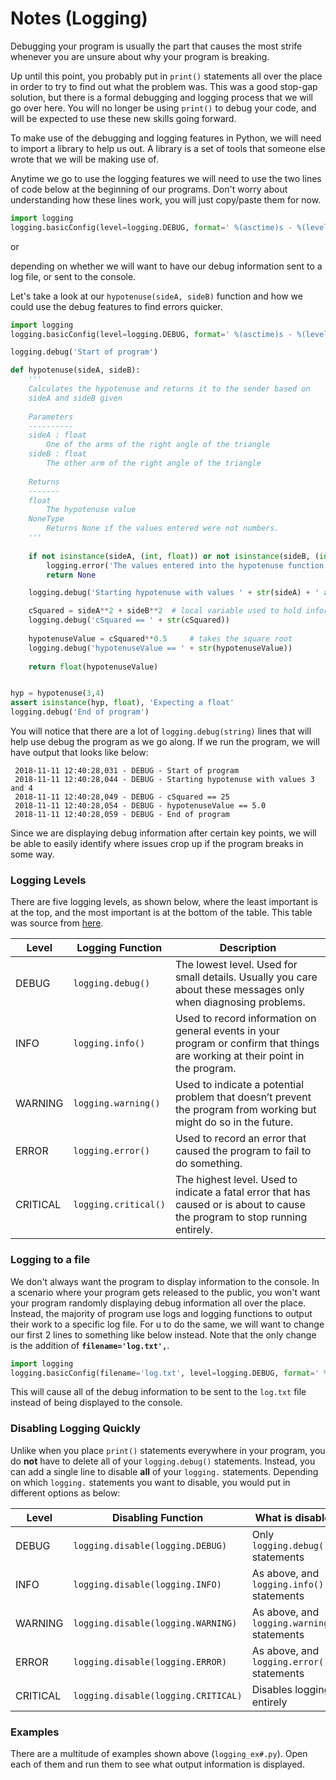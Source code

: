 # Notes (Logging)

Debugging your program is usually the part that causes the most strife whenever you are unsure about why your program is breaking.

Up until this point, you probably put in ```print()``` statements all over the place in order to try to find out what the problem was.  This was a good stop-gap solution, but there is a formal debugging and logging process that we will go over here.  You will no longer be using ```print()``` to debug your code, and will be expected to use these new skills going forward.

To make use of the debugging and logging features in Python, we will need to import a library to help us out.  A library is a set of tools that someone else wrote that we will be making use of.

Anytime we go to use the logging features we will need to use the two lines of code below at the beginning of our programs.  Don't worry about understanding how these lines work, you will just copy/paste them for now.

```python
import logging
logging.basicConfig(level=logging.DEBUG, format=' %(asctime)s - %(levelname)s - %(message)s')
```
or

depending on whether we will want to have our debug information sent to a log file, or sent to the console. 

Let's take a look at our ```hypotenuse(sideA, sideB)``` function and how we could use the debug features to find errors quicker.

```python
import logging
logging.basicConfig(level=logging.DEBUG, format=' %(asctime)s - %(levelname)s - %(message)s')

logging.debug('Start of program')

def hypotenuse(sideA, sideB):
    '''
    Calculates the hypotenuse and returns it to the sender based on
    sideA and sideB given
                
    Parameters
    ----------
    sideA : float
        One of the arms of the right angle of the triangle
    sideB : float
        The other arm of the right angle of the triangle
                
    Returns
    -------
    float
        The hypotenuse value
    NoneType
        Returns None if the values entered were not numbers.
    '''
    
    if not isinstance(sideA, (int, float)) or not isinstance(sideB, (int, float)):
        logging.error('The values entered into the hypotenuse function were not valid.')
        return None

    logging.debug('Starting hypotenuse with values ' + str(sideA) + ' and ' + str(sideB))

    cSquared = sideA**2 + sideB**2	# local variable used to hold information
    logging.debug('cSquared == ' + str(cSquared))
    
    hypotenuseValue = cSquared**0.5 	# takes the square root
    logging.debug('hypotenuseValue == ' + str(hypotenuseValue))
    
    return float(hypotenuseValue)


hyp = hypotenuse(3,4)
assert isinstance(hyp, float), 'Expecting a float'
logging.debug('End of program')
```

You will notice that there are a lot of ```logging.debug(string)``` lines that will help use debug the program as we go along.  If we run the program, we will have output that looks like below:

```
 2018-11-11 12:40:28,031 - DEBUG - Start of program
 2018-11-11 12:40:28,044 - DEBUG - Starting hypotenuse with values 3 and 4
 2018-11-11 12:40:28,049 - DEBUG - cSquared == 25
 2018-11-11 12:40:28,054 - DEBUG - hypotenuseValue == 5.0
 2018-11-11 12:40:28,059 - DEBUG - End of program
```

Since we are displaying debug information after certain key points, we will be able to easily identify where issues crop up if the program breaks in some way.

### Logging Levels
There are five logging levels, as shown below, where the least important is at the top, and the most important is at the bottom of the table.  This table was source from [here](https://automatetheboringstuff.com/chapter10/#calibre_link-2862).

| Level | Logging Function | Description |
| ----- | ---------------- | ----------- |
| DEBUG | ```logging.debug()``` | The lowest level. Used for small details. Usually you care about these messages only when diagnosing problems. |
| INFO | ```logging.info()``` | Used to record information on general events in your program or confirm that things are working at their point in the program. | 
| WARNING | ```logging.warning()``` | Used to indicate a potential problem that doesn’t prevent the program from working but might do so in the future. |
| ERROR | ```logging.error()``` | Used to record an error that caused the program to fail to do something.|
| CRITICAL | ```logging.critical()``` | The highest level. Used to indicate a fatal error that has caused or is about to cause the program to stop running entirely. |


### Logging to a file
We don't always want the program to display information to the console.  In a scenario where your program gets released to the public, you won't want your program randomly displaying debug information all over the place.  Instead, the majority of program use logs and logging functions to output their work to a specific log file.  For u to do the same, we will want to change our first 2 lines to something like below instead.  Note that the only change is the addition of **```filename='log.txt',```**.

```python
import logging
logging.basicConfig(filename='log.txt', level=logging.DEBUG, format=' %(asctime)s - %(levelname)s - %(message)s')
```

This will cause all of the debug information to be sent to the ```log.txt``` file instead of being displayed to the console.


### Disabling Logging Quickly
Unlike when you place ```print()``` statements everywhere in your program, you do **not** have to delete all of your ```logging.debug()``` statements.  Instead, you can add a single line to disable **all** of your ```logging.``` statements.  Depending on which ```logging.``` statements you want to disable, you would put in different options as below:

| Level | Disabling Function | What is disables |
| ----- | ------------------ | ---------------- |
| DEBUG | ```logging.disable(logging.DEBUG)``` | Only ```logging.debug()``` statements |
| INFO  | ```logging.disable(logging.INFO)``` | As above, and ```logging.info()``` statements |
| WARNING | ```logging.disable(logging.WARNING)``` | As above, and ```logging.warning()``` statements |
| ERROR | ```logging.disable(logging.ERROR)``` | As above, and ```logging.error()``` statements |
| CRITICAL | ```logging.disable(logging.CRITICAL)``` | Disables logging entirely |


### Examples
There are a multitude of examples shown above (```logging_ex#.py```).  Open each of them and run them to see what output information is displayed.
